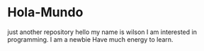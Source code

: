 # Hola-Mundo
just another repository
hello 
my name is wilson
I am interested in programming. I am a newbie
Have much energy to learn.

